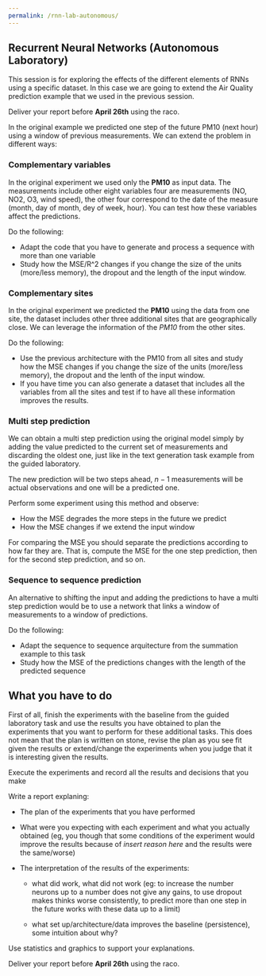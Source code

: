 ```yaml
---
permalink: /rnn-lab-autonomous/
---
```


## Recurrent Neural Networks (Autonomous Laboratory)

This session is for exploring the effects of the different elements of 
RNNs using a specific dataset. In this case we are going to extend the Air Quality
prediction example that we used in the previous session.

Deliver your report before **April 26th** using the raco.


In the original example we predicted one step of the future PM10 (next hour)
using a window of previous measurements. We can extend the problem in different
ways:

### Complementary variables

In the original experiment we used only the **PM10** as input data. The
measurements include other eight variables four are measurements (NO, NO2, O3, wind speed), the other
four correspond to the date of the measure (month, day of month, dey of week, hour). You can test how these
variables affect the predictions. 

Do the following:

* Adapt the code that you have to generate and  process a sequence with more than one variable 
* Study how the MSE/R^2 changes if you change the size of the units (more/less memory),
the dropout and the length of the input window.

### Complementary sites

In the original experiment we predicted the **PM10** using the data from
one site, the dataset includes other three additional sites that are geographically
close. We can leverage the information
of the *PM10* from the other sites.

Do the following:

 * Use the previous architecture with the PM10 from all sites and study how
 the MSE changes if you change the size of the units (more/less memory),
the dropout and the lenth of the input window.
* If you have time you can also generate a dataset that includes all the variables from all the sites and test
if to have all these information improves the results.
 

### Multi step prediction

We can obtain a multi step prediction using the original model simply by adding the
value predicted to the current set of measurements and discarding the oldest one, 
just like in the text generation task example from the guided laboratory.

The new prediction will be two steps ahead, $n-1$ measurements will be actual
observations and one will be a predicted one.

Perform some experiment using this method and observe:

* How the MSE degrades the more steps in the future we predict
* How the MSE changes if we extend the input window

For comparing the MSE you should separate the predictions according to how far
they are. That is, compute the MSE for the one step prediction, then
for the second step prediction, and so on. 

### Sequence to sequence prediction

An alternative to shifting the input and adding the predictions to have a multi
 step prediction would be to use a network that links a window of measurements to a
window of predictions.

Do the following:

* Adapt the sequence to sequence arquitecture from the summation example to this
task
* Study how the MSE of the predictions changes with the length of the predicted
sequence


##  What you have to do

 First of all, finish the experiments with the baseline from the guided laboratory task and
 use the results you have obtained to plan
 the experiments that you want to perform for these additional tasks. This does not mean that
 the plan is written on stone, revise the plan as you see fit given the results or
  extend/change the experiments when you judge that it is interesting given the results.

  Execute the experiments and record all the results and decisions that you make

 Write a report explaning:

* The plan of the experiments that you have performed
* What were you expecting with each experiment and what you actually obtained 
(eg, you though that some conditions of the experiment would improve the results 
because of *insert reason here* and the results were the same/worse)
* The interpretation of the results of the experiments:

	* what did work, what did not work (eg: to increase the number neurons up to a number does not give any gains, to use dropout makes thinks worse consistently, to predict more than one step in the future works with these data up to a limit)

	* what set up/architecture/data improves the baseline (persistence), some intuition about why?

Use statistics and graphics to support your explanations.


Deliver your report before **April 26th** using the raco.


